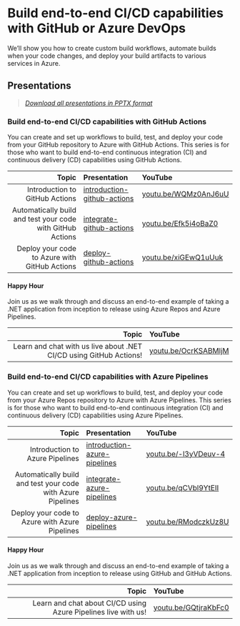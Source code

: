 # Build end-to-end CI/CD capabilities with GitHub or Azure DevOps

We’ll show you how to create custom build workflows, automate builds when your code changes, and deploy your build artifacts to various services in Azure.

## Presentations

> *[Download all presentations in PPTX format](../../releases/latest)*

### Build end-to-end CI/CD capabilities with GitHub Actions

You can create and set up workflows to build, test, and deploy your code from your GitHub repository to Azure with GitHub Actions. This series is for those who want to build end-to-end continuous integration (CI) and continuous delivery (CD) capabilities using GitHub Actions.

| Topic | Presentation | YouTube |
| ---: | :--- | :--- |
| Introduction to GitHub Actions | [introduction-github-actions](presentations/introduction-github-actions.md) | [youtu.be/WQMz0AnJ6uU](https://youtu.be/WQMz0AnJ6uU) |
| Automatically build and test your code with GitHub Actions | [integrate-github-actions](presentations/integrate-github-actions.md) | [youtu.be/Efk5i4oBaZ0](https://youtu.be/Efk5i4oBaZ0) |
| Deploy your code to Azure with GitHub Actions | [deploy-github-actions](presentations/deploy-github-actions.md) | [youtu.be/xiGEwQ1uUuk](https://youtu.be/xiGEwQ1uUuk) |

#### Happy Hour

Join us as we walk through and discuss an end-to-end example of taking a .NET application from inception to release using Azure Repos and Azure Pipelines.

| Topic | YouTube |
| ---: | :--- |
| Learn and chat with us live about .NET CI/CD using GitHub Actions! | [youtu.be/OcrKSABMljM](https://youtu.be/OcrKSABMljM) |

### Build end-to-end CI/CD capabilities with Azure Pipelines

You can create and set up workflows to build, test, and deploy your code from your Azure Repos repository to Azure with Azure Pipelines. This series is for those who want to build end-to-end continuous integration (CI) and continuous delivery (CD) capabilities using Azure Pipelines.

| Topic | Presentation | YouTube |
| ---: | :--- | :--- |
| Introduction to Azure Pipelines | [introduction-azure-pipelines](presentations/introduction-azure-pipelines.md) | [youtu.be/-l3yVDeuv-4](https://youtu.be/-l3yVDeuv-4) |
| Automatically build and test your code with Azure Pipelines | [integrate-azure-pipelines](presentations/integrate-azure-pipelines.md) | [youtu.be/qCVbl9YtEII](https://youtu.be/qCVbl9YtEII) |
| Deploy your code to Azure with Azure Pipelines | [deploy-azure-pipelines](presentations/deploy-azure-pipelines.md) | [youtu.be/RModczkUz8U](https://youtu.be/RModczkUz8U) |

#### Happy Hour

Join us as we walk through and discuss an end-to-end example of taking a .NET application from inception to release using GitHub and GitHub Actions.

| Topic | YouTube |
| ---: | :--- |
| Learn and chat about CI/CD using Azure Pipelines live with us! | [youtu.be/GQtjraKbFc0](https://youtu.be/GQtjraKbFc0) |
